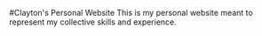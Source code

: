 #Clayton's Personal Website
This is my personal website meant to represent my collective skills and experience.

